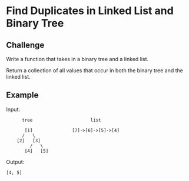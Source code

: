 # Find Duplicates in Linked List and Binary Tree

## Challenge
Write a function that takes in a binary tree and a linked list.

Return a collection of all values that occur in both the binary tree and the linked list.

## Example

Input:

          tree                      list
          
           [1]               [7]->[6]->[5]->[4]
          /   \
        [2]   [3]
             /   \
           [4]   [5]
     
Output:

    [4, 5]
